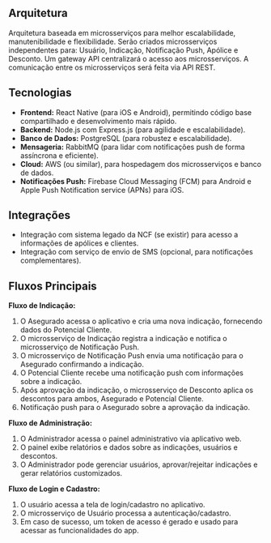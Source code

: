 ## Arquitetura

Arquitetura baseada em microsserviços para melhor escalabilidade, manutenibilidade e flexibilidade.  Serão criados microsserviços independentes para: Usuário, Indicação, Notificação Push, Apólice e Desconto.  Um gateway API centralizará o acesso aos microsserviços.  A comunicação entre os microsserviços será feita via API REST.

## Tecnologias

* **Frontend:** React Native (para iOS e Android), permitindo código base compartilhado e desenvolvimento mais rápido.
* **Backend:** Node.js com Express.js (para agilidade e escalabilidade).
* **Banco de Dados:** PostgreSQL (para robustez e escalabilidade).
* **Mensageria:** RabbitMQ (para lidar com notificações push de forma assíncrona e eficiente).
* **Cloud:** AWS (ou similar), para hospedagem dos microsserviços e banco de dados.
* **Notificações Push:** Firebase Cloud Messaging (FCM) para Android e Apple Push Notification service (APNs) para iOS.

## Integrações

* Integração com sistema legado da NCF (se existir) para acesso a informações de apólices e clientes.
* Integração com serviço de envio de SMS (opcional, para notificações complementares).

## Fluxos Principais

**Fluxo de Indicação:**

1. O Asegurado acessa o aplicativo e cria uma nova indicação, fornecendo dados do Potencial Cliente.
2. O microsserviço de Indicação registra a indicação e notifica o microsserviço de Notificação Push.
3. O microsserviço de Notificação Push envia uma notificação para o Asegurado confirmando a indicação.
4. O Potencial Cliente recebe uma notificação push com informações sobre a indicação.
5. Após aprovação da indicação, o microsserviço de Desconto aplica os descontos para ambos, Asegurado e Potencial Cliente.
6. Notificação push para o Asegurado sobre a aprovação da indicação.

**Fluxo de Administração:**

1. O Administrador acessa o painel administrativo via aplicativo web.
2. O painel exibe relatórios e dados sobre as indicações, usuários e descontos.
3. O Administrador pode gerenciar usuários, aprovar/rejeitar indicações e gerar relatórios customizados.

**Fluxo de Login e Cadastro:**

1. O usuário acessa a tela de login/cadastro no aplicativo.
2. O microsserviço de Usuário processa a autenticação/cadastro.
3. Em caso de sucesso, um token de acesso é gerado e usado para acessar as funcionalidades do app.

